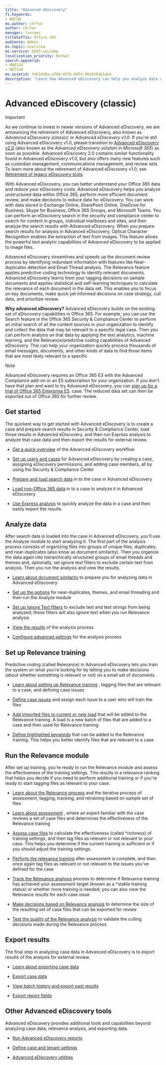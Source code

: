 ```yaml
---
title: "Advanced eDiscovery"
f1.keywords:
- NOCSH
ms.author: chrfox
author: chrfox
manager: laurawi
titleSuffix: Office 365
audience: Admin
ms.topic: overview
ms.service: O365-seccomp
localization_priority: Normal
search.appverid: 
- MOE150
- MET150
ms.assetid: fd53438a-a760-45f6-9df4-861b50161ae4
description: "Learn how Advanced eDiscovery can help you analyze data within Office 365, streamline document reviews, and make decisions for efficient eDiscovery."
---
```


# Advanced eDiscovery (classic)

> [!IMPORTANT]
> As we continue to invest in newer versions of Advanced eDiscovery, we are announcing the retirement of Advanced eDiscovery, also known as *Advanced eDiscovery (classic)* or *Advanced eDiscovery v1.0*. If you're still using Advanced eDiscovery v1.0, please transition to [Advanced eDiscovery v2.0](overview-ediscovery-20.md) (also known as the *Advanced eDiscovery solution in Microsoft 365*) as soon as possible. Advanced eDiscovery 2.0 contains similar functionality found in Advanced eDiscovery v1.0, but also offers many new features such as custodian management, communications management, and review sets. To learn more about the retirement of Advanced eDiscovery v1.0, see [Retirement of legacy eDiscovery tools](legacy-ediscovery-retirement.md#advanced-ediscovery-v10). 
  
With Advanced eDiscovery, you can better understand your Office 365 data and reduce your eDiscovery costs. Advanced eDiscovery helps you analyze unstructured data within Office 365, perform more efficient document review, and make decisions to reduce data for eDiscovery. You can work with data stored in Exchange Online, SharePoint Online, OneDrive for Business, Skype for Business, Office 365 Groups, and Microsoft Teams. You can perform an eDiscovery search in the security and compliance center to search for content in groups, individual mailboxes and sites, and then analyze the search results with Advanced eDiscovery. When you prepare search results for analysis in Advanced eDiscovery, Optical Character Recognition enables the extraction of text from images. This feature allows the powerful text analytic capabilities of Advanced eDiscovery to be applied to image files.
  
Advanced eDiscovery streamlines and speeds up the document review process by identifying redundant information with features like Near-duplicates detection and Email Thread analysis. The Relevance feature applies predictive coding technology to identify relevant documents. Advanced eDiscovery learns from your tagging decisions on sample documents and applies statistical and self-learning techniques to calculate the relevance of each document in the data set. This enables you to focus on key documents, make quick yet informed decisions on case strategy, cull data, and prioritize review.
  
 **Why advanced eDiscovery?** Advanced eDiscovery builds on the existing set of eDiscovery capabilities in Office 365. For example, you can use the Search feature in the Office 365 Security &amp; Compliance Center to perform an initial search of all the content sources in your organization to identify and collect the data that may be relevant to a specific legal case. Then you can perform analysis on that data by applying the text analytics, machine learning, and the Relevance/predictive coding capabilities of Advanced eDiscovery. This can help your organization quickly process thousands of email messages, documents, and other kinds of data to find those items that are most likely relevant to a specific 
 
> [!NOTE]
> Advanced eDiscovery requires an Office 365 E3 with the Advanced Compliance add-on or an E5 subscription for your organization. If you don't have that plan and want to try Advanced eDiscovery, you can [sign up for a trial of Office 365 Enterprise E5](https://go.microsoft.com/fwlink/p/?LinkID=698279). case. The reduced data set can then be exported out of Office 365 for further review. 
  
## Get started

The quickest way to get started with Advanced eDiscovery is to create a case and prepare search results in Security & Compliance Center, load those results in Advanced eDiscovery, and then run Express analysis to analyze that case data and then export the results for external review.
  
- [Get a quick overview](quick-setup-for-advanced-ediscovery.md) of the Advanced eDiscovery workflow 
    
- [Set up users and cases](set-up-users-and-cases-in-advanced-ediscovery.md) for Advanced eDiscovery by creating a case, assigning eDiscovery permissions, and adding case members, all by using the Security & Compliance Center 
    
- [Prepare and load search data](prepare-data-for-advanced-ediscovery.md) in to the case in Advanced eDiscovery 
    
- [Load non-Office 365 data](import-non-office-365-data-into-advanced-ediscovery.md) in to a case to analyze it in Advanced eDiscovery 
    
- [Use Express analysis](use-express-analysis-in-advanced-ediscovery.md) to quickly analyze the data in a case and then easily export the results 
    
## Analyze data

After search data is loaded into the case in Advanced eDiscovery, you'll use the Analyze module to start analyzing it. The first part of the analysis process consists of organizing files into groups of unique files, duplicates, and near-duplicates (also know as document similarity). Then you organize the data again into hierarchically structured groups of email threads and themes and, optionally, set ignore text filters to exclude certain text from analysis. Then you run the analysis and view the results.
  
- [Learn about document similarity](understand-document-similarity-in-advanced-ediscovery.md) to prepare you for analyzing data in Advanced eDiscovery 
    
- [Set up the options](set-analyze-options-in-advanced-ediscovery.md) for near-duplicates, themes, and email threading and then run the Analyze module 
    
- [Set up Ignore Text filters](set-ignore-text-in-advanced-ediscovery.md) to exclude text and text strings from being analyzed; these filters will also ignore text when you run Relevance analysis 
    
- [View the results](view-analyze-results-in-advanced-ediscovery.md) of the analysis process 
    
- [Configure advanced settings](set-analyze-advanced-settings-in-advanced-ediscovery.md) for the analysis process 
    
## Set up Relevance training

Predictive coding (called Relevance) in Advanced eDiscovery lets you train the system on what you're looking for by letting you to make decisions (about whether something is relevant or not) on a small set of documents.
  
- [Learn about setting up Relevance training](manage-relevance-setup-in-advanced-ediscovery.md) , tagging files that are relevant to a case, and defining case issues 
    
- [Define case issues](define-issues-and-assign-users.md) and assign each issue to a user who will train the files 
    
- [Add imported files to current or new load](set-up-loads-to-add-imported-files.md) that will be added to the Relevance training. A load is a new batch of files that are added to a case and then used for Relevance training 
    
- [Define highlighted keywords](define-highlighted-keywords-and-advanced-options.md) that can be added to the Relevance training. This helps you better identify files that are relevant to a case 
    
## Run the Relevance module

After set up training, you're ready to run the Relevance module and assess the effectiveness of the training settings. This results in a relevance ranking that helps you decide if you need to perform additional training or if you're ready to start tagging files as relevant to your case.
  
- [Learn about the Relevance process](use-relevance-in-advanced-ediscovery.md) and the iterative process of assessment, tagging, tracking, and retraining based on sample set of files 
    
- [Learn about assessment](assessment-in-relevance-in-advanced-ediscovery.md) , where an expert familiar with the case reviews a set of case files and determines the effectiveness of the Relevance training 
    
- [Assess case files](tagging-and-assessment-in-advanced-ediscovery.md) to calculate the effectiveness (called  *richness) of training settings, and then tag files as relevant or not relevant to your case. This helps you determine if the current training is sufficient or if you should adjust the training settings. 
    
- [Perform the relevance training](tagging-and-relevance-training-in-advanced-ediscovery.md) after assessment is complete, and then once again tag files as relevant or not relevant to the issues you've defined for the case 
    
- [Track the Relevance analysis](track-relevance-analysis-in-advanced-ediscovery.md) process to determine if Relevance training has achieved your assessment target (known as a  *stable training status) or whether more training is needed; you can also view the Relevance results for each case issue 
    
- [Make decisions based on Relevance analysis](decision-based-on-the-results-in-advanced-ediscovery.md) to determine the size of the resulting set of case files that can be exported for review 
    
- [Test the quality of the Relevance analysis](test-relevance-analysis-in-advanced-ediscovery.md) to validate the culling decisions made during the Relevance process 
    
## Export results

The final step in analyzing case data in Advanced eDiscovery is to export results of the analysis for external review.
  
- [Learn about exporting case data](export-case-data-in-advanced-ediscovery.md)
    
- [Export case data](export-results-in-advanced-ediscovery.md)
    
- [View batch history and export past results](view-batch-history-and-export-past-results.md)
    
- [Export report fields](export-report-fields-in-advanced-ediscovery.md)
    
## Other Advanced eDiscovery tools

Advanced eDiscovery provides additional tools and capabilities beyond analyzing case data, relevance analysis, and exporting data.
  
- [Run Advanced eDiscovery reports](run-reports-in-advanced-ediscovery.md)
    
- [Define case and tenant settings](define-case-and-tenant-settings-in-advanced-ediscovery.md)
    
- [Advanced eDiscovery utilities](use-advanced-ediscovery-utilities.md)
